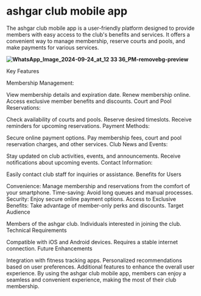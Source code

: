 # ashgar club mobile app

The ashgar club mobile app is a user-friendly platform designed to provide members with easy access to the club's benefits and services. It offers a convenient way to manage membership, reserve courts and pools, and make payments for various services.

**![WhatsApp_Image_2024-09-24_at_12 33 36_PM-removebg-preview](https://github.com/user-attachments/assets/5dc4b5d0-5f86-454e-ae3a-1f291427eb76)**

Key Features

Membership Management:

View membership details and expiration date.
Renew membership online.
Access exclusive member benefits and discounts.
Court and Pool Reservations:

Check availability of courts and pools.
Reserve desired timeslots.
Receive reminders for upcoming reservations.
Payment Methods:

Secure online payment options.
Pay membership fees, court and pool reservation charges, and other services.
Club News and Events:

Stay updated on club activities, events, and announcements.
Receive notifications about upcoming events.
Contact Information:

Easily contact club staff for inquiries or assistance.
Benefits for Users

Convenience: Manage membership and reservations from the comfort of your smartphone.
Time-saving: Avoid long queues and manual processes.
Security: Enjoy secure online payment options.
Access to Exclusive Benefits: Take advantage of member-only perks and discounts.
Target Audience

Members of the ashgar club.
Individuals interested in joining the club.
Technical Requirements

Compatible with iOS and Android devices.
Requires a stable internet connection.
Future Enhancements

Integration with fitness tracking apps.
Personalized recommendations based on user preferences.
Additional features to enhance the overall user experience.
By using the ashgar club mobile app, members can enjoy a seamless and convenient experience, making the most of their club membership.
